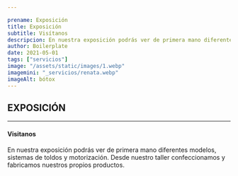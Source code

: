 ```yaml
---

prename: Exposición
title: Exposición
subtitle: Visítanos
descripcion: En nuestra exposición podrás ver de primera mano diferentes modelos, sistemas de toldos y motorización. Desde nuestro taller confeccionamos y fabricamos nuestros propios productos.
author: Boilerplate
date: 2021-05-01
tags: ["servicios"]
image: "/assets/static/images/1.webp"
imagemini: "_servicios/renata.webp"
imageAlt: bótox
---
```



## EXPOSICIÓN 
___


#### Visitanos
En nuestra exposición podrás ver de primera mano diferentes modelos, sistemas de toldos y motorización. Desde nuestro taller confeccionamos y fabricamos nuestros propios productos.


